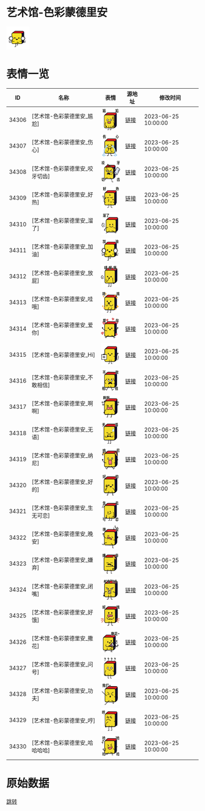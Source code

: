 # 艺术馆-色彩蒙德里安

<img src="./cover.png" height="60" alt="cover" />

# 表情一览

|ID|名称|表情|源地址|修改时间|
|----|----|----|----|----|
|34306|[艺术馆-色彩蒙德里安_尴尬]|<img src="./pic/034306_%5B艺术馆-色彩蒙德里安_尴尬%5D.png" height="60" alt="尴尬"/>|[链接](https://i0.hdslb.com/bfs/garb/8a7dca8661b64d3aa7a2fce307b8bd608afc8ace.png)|2023-06-25 10:00:00|
|34307|[艺术馆-色彩蒙德里安_伤心]|<img src="./pic/034307_%5B艺术馆-色彩蒙德里安_伤心%5D.png" height="60" alt="伤心"/>|[链接](https://i0.hdslb.com/bfs/garb/a00e37fb7b5d64557284fc80cce89909118a8f3a.png)|2023-06-25 10:00:00|
|34308|[艺术馆-色彩蒙德里安_咬牙切齿]|<img src="./pic/034308_%5B艺术馆-色彩蒙德里安_咬牙切齿%5D.png" height="60" alt="咬牙切齿"/>|[链接](https://i0.hdslb.com/bfs/garb/f430d456499899f783edd8607ed2e19ed3ea66a2.png)|2023-06-25 10:00:00|
|34309|[艺术馆-色彩蒙德里安_好热]|<img src="./pic/034309_%5B艺术馆-色彩蒙德里安_好热%5D.png" height="60" alt="好热"/>|[链接](https://i0.hdslb.com/bfs/garb/08a7575c838b5e6c61263937d0d25ac139264adf.png)|2023-06-25 10:00:00|
|34310|[艺术馆-色彩蒙德里安_溜了]|<img src="./pic/034310_%5B艺术馆-色彩蒙德里安_溜了%5D.png" height="60" alt="溜了"/>|[链接](https://i0.hdslb.com/bfs/garb/450250fa35d947fa1ea8dcba94120a7b23ecac38.png)|2023-06-25 10:00:00|
|34311|[艺术馆-色彩蒙德里安_加油]|<img src="./pic/034311_%5B艺术馆-色彩蒙德里安_加油%5D.png" height="60" alt="加油"/>|[链接](https://i0.hdslb.com/bfs/garb/83da6c4ae8fff76cbed816306f7cf0d06e53e84c.png)|2023-06-25 10:00:00|
|34312|[艺术馆-色彩蒙德里安_放屁]|<img src="./pic/034312_%5B艺术馆-色彩蒙德里安_放屁%5D.png" height="60" alt="放屁"/>|[链接](https://i0.hdslb.com/bfs/garb/43b01b33d89a987a6e17cbb9551d4eae67a2b05f.png)|2023-06-25 10:00:00|
|34313|[艺术馆-色彩蒙德里安_哇哦]|<img src="./pic/034313_%5B艺术馆-色彩蒙德里安_哇哦%5D.png" height="60" alt="哇哦"/>|[链接](https://i0.hdslb.com/bfs/garb/b245511a6adadf0c256c6300ad6d8dc3358a2fd6.png)|2023-06-25 10:00:00|
|34314|[艺术馆-色彩蒙德里安_爱你]|<img src="./pic/034314_%5B艺术馆-色彩蒙德里安_爱你%5D.png" height="60" alt="爱你"/>|[链接](https://i0.hdslb.com/bfs/garb/31d602e90726586123eb8461964b9e69ed7211f0.png)|2023-06-25 10:00:00|
|34315|[艺术馆-色彩蒙德里安_Hi]|<img src="./pic/034315_%5B艺术馆-色彩蒙德里安_Hi%5D.png" height="60" alt="Hi"/>|[链接](https://i0.hdslb.com/bfs/garb/05bb831df511e99cc30ee41d60bd410ca01244d0.png)|2023-06-25 10:00:00|
|34316|[艺术馆-色彩蒙德里安_不敢相信]|<img src="./pic/034316_%5B艺术馆-色彩蒙德里安_不敢相信%5D.png" height="60" alt="不敢相信"/>|[链接](https://i0.hdslb.com/bfs/garb/00ddf9c52966ac5af56c1248bce2b8439cb3368f.png)|2023-06-25 10:00:00|
|34317|[艺术馆-色彩蒙德里安_啊啊]|<img src="./pic/034317_%5B艺术馆-色彩蒙德里安_啊啊%5D.png" height="60" alt="啊啊"/>|[链接](https://i0.hdslb.com/bfs/garb/b63b3210884d33e7cfa458a9f46b2553c4d76eab.png)|2023-06-25 10:00:00|
|34318|[艺术馆-色彩蒙德里安_无语]|<img src="./pic/034318_%5B艺术馆-色彩蒙德里安_无语%5D.png" height="60" alt="无语"/>|[链接](https://i0.hdslb.com/bfs/garb/b38a424ed0bd6e05485b67bbc706b86864cba0cb.png)|2023-06-25 10:00:00|
|34319|[艺术馆-色彩蒙德里安_纳尼]|<img src="./pic/034319_%5B艺术馆-色彩蒙德里安_纳尼%5D.png" height="60" alt="纳尼"/>|[链接](https://i0.hdslb.com/bfs/garb/2648dda9dcb3025e7e40723fa8aef31641377a8e.png)|2023-06-25 10:00:00|
|34320|[艺术馆-色彩蒙德里安_好的]|<img src="./pic/034320_%5B艺术馆-色彩蒙德里安_好的%5D.png" height="60" alt="好的"/>|[链接](https://i0.hdslb.com/bfs/garb/1efa9c745e4d57198e053facf39b7ea6d8ad0bf6.png)|2023-06-25 10:00:00|
|34321|[艺术馆-色彩蒙德里安_生无可恋]|<img src="./pic/034321_%5B艺术馆-色彩蒙德里安_生无可恋%5D.png" height="60" alt="生无可恋"/>|[链接](https://i0.hdslb.com/bfs/garb/5243941608e1a4547ce3d9f1a22f75816391d7bc.png)|2023-06-25 10:00:00|
|34322|[艺术馆-色彩蒙德里安_晚安]|<img src="./pic/034322_%5B艺术馆-色彩蒙德里安_晚安%5D.png" height="60" alt="晚安"/>|[链接](https://i0.hdslb.com/bfs/garb/25fcc1e20f2eb5e21ce842b7713d2d7471c6dcc3.png)|2023-06-25 10:00:00|
|34323|[艺术馆-色彩蒙德里安_嫌弃]|<img src="./pic/034323_%5B艺术馆-色彩蒙德里安_嫌弃%5D.png" height="60" alt="嫌弃"/>|[链接](https://i0.hdslb.com/bfs/garb/7e27746a438d23a660f82b9b2d6485c785ea261b.png)|2023-06-25 10:00:00|
|34324|[艺术馆-色彩蒙德里安_闭嘴]|<img src="./pic/034324_%5B艺术馆-色彩蒙德里安_闭嘴%5D.png" height="60" alt="闭嘴"/>|[链接](https://i0.hdslb.com/bfs/garb/f50ec9f847557af07da2d6cf02714983efb057b8.png)|2023-06-25 10:00:00|
|34325|[艺术馆-色彩蒙德里安_好饿]|<img src="./pic/034325_%5B艺术馆-色彩蒙德里安_好饿%5D.png" height="60" alt="好饿"/>|[链接](https://i0.hdslb.com/bfs/garb/2ca6cb934439cc22c7da3cd859fe064cb0f81679.png)|2023-06-25 10:00:00|
|34326|[艺术馆-色彩蒙德里安_撒花]|<img src="./pic/034326_%5B艺术馆-色彩蒙德里安_撒花%5D.png" height="60" alt="撒花"/>|[链接](https://i0.hdslb.com/bfs/garb/4333daf50262634b31ae817e808847867dbf9c90.png)|2023-06-25 10:00:00|
|34327|[艺术馆-色彩蒙德里安_问号]|<img src="./pic/034327_%5B艺术馆-色彩蒙德里安_问号%5D.png" height="60" alt="问号"/>|[链接](https://i0.hdslb.com/bfs/garb/87a03dfed6395656bc8611896aabd4304a4fcf17.png)|2023-06-25 10:00:00|
|34328|[艺术馆-色彩蒙德里安_功夫]|<img src="./pic/034328_%5B艺术馆-色彩蒙德里安_功夫%5D.png" height="60" alt="功夫"/>|[链接](https://i0.hdslb.com/bfs/garb/bc7a344e90af9f06d433546df0c783be6cd0c86b.png)|2023-06-25 10:00:00|
|34329|[艺术馆-色彩蒙德里安_哼]|<img src="./pic/034329_%5B艺术馆-色彩蒙德里安_哼%5D.png" height="60" alt="哼"/>|[链接](https://i0.hdslb.com/bfs/garb/68d2b89f36d5a93c844638383c27c7baf497a22d.png)|2023-06-25 10:00:00|
|34330|[艺术馆-色彩蒙德里安_哈哈哈哈]|<img src="./pic/034330_%5B艺术馆-色彩蒙德里安_哈哈哈哈%5D.png" height="60" alt="哈哈哈哈"/>|[链接](https://i0.hdslb.com/bfs/garb/106595f1dea5d620e83ff1a2d6a86e20e457b550.png)|2023-06-25 10:00:00|

# 原始数据

[跳转](./raw.json)

